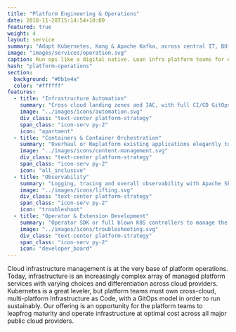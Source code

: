 ```yaml
---
title: "Platform Engineering & Operations"
date: 2018-11-28T15:14:54+10:00
featured: true
weight: 4
layout: service
summary: "Adopt Kubernetes, Kong & Apache Kafka, across central IT, BU-wide and project deployments."
image: "images/services/operation.svg"
caption: Run ops like a digital native. Lean infra platform teams for enterprises
hash: "platform-operations"
section:
  background: "#0b1e4a"
  color: "#ffffff"
features:
  - title: "Infrastructure Automation"
    summary: "Cross cloud landing zones and IAC, with full CI/CD GitOps and operational controls. Built on K8S, CrossPlane, Terraform, ArgoCD and FluxCD"
    image: "../images/icons/automation.svg"
    div_class: "text-center platform-strategy"
    span_class: "icon-serv py-2"
    icon: "apartment"
  - title: "Containers & Container Orchestration"
    summary: "Overhaul or Replatform existing applications elegantly to  production grade buildpacks and run on K8S"
    image: "../images/icons/content-management.svg"
    div_class: "text-center platform-strategy"
    span_class: "icon-serv py-2"
    icon: "all_inclusive"
  - title: "Observability"
    summary: "Logging, tracing and overall observability with Apache Skywalking, Thanos, Prometheus, Grafana (or bring your own)"
    image: "../images/icons/lifting.svg"
    div_class: "text-center platform-strategy"
    span_class: "icon-serv py-2"
    icon: "troubleshoot"
  - title: "Operator & Extension Development"
    summary: "Operator SDK or full blown K8S controllers to manage the operational lifecycle of your workloads"
    image: "../images/icons/troubleshooting.svg"
    div_class: "text-center platform-strategy"
    span_class: "icon-serv py-2"
    icon: "developer_board"
---
```


Cloud infrastructure management is at the very base of platform operations. Today, infrastructure is an increasingly complex array of managed platform services with varying choices and differentiation across cloud providers. Kubernetes is a great leveler, but platform teams must own cross-cloud, multi-platform Infrastructure as Code, with a GitOps model in order to run sustainably. Our offering is an opportunity for the platform teams to leapfrog maturity and operate infrastructure at optimal cost across all major public cloud providers.
